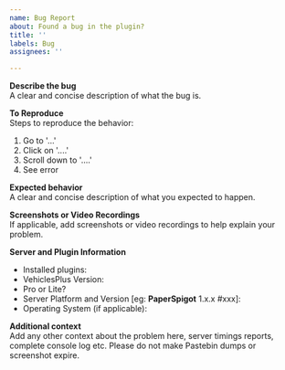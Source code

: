 ```yaml
---
name: Bug Report
about: Found a bug in the plugin?
title: ''
labels: Bug
assignees: ''

---
```


**Describe the bug**  
A clear and concise description of what the bug is.

**To Reproduce**  
Steps to reproduce the behavior:
1. Go to '...'
2. Click on '....'
3. Scroll down to '....'
4. See error

**Expected behavior**  
A clear and concise description of what you expected to happen.

**Screenshots or Video Recordings**  
If applicable, add screenshots or video recordings to help explain your problem.

**Server and Plugin Information**
 - Installed plugins:
 - VehiclesPlus Version:
 - Pro or Lite?
 - Server Platform and Version [eg: **PaperSpigot** 1.x.x #xxx]:
 - Operating System (if applicable):

**Additional context**  
Add any other context about the problem here, server timings reports, complete console log etc. Please do not make Pastebin dumps or screenshot expire.
